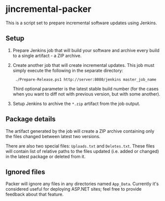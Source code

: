 jincremental-packer
===================
This is a script set to prepare incremental software updates using Jenkins.

Setup
-----
1. Prepare Jenkins job that will build your software and archive every build to a single artifact - a ZIP archive.
2. Create another job that will create incremental updates. This job must simply execute the following in the separate directory:

        ./Prepare-Release.ps1 http://server:8080/jenkins master_job_name

   Third optional parameter is the latest stable build number (for the cases when you want to diff not with previous version, but with some another).
3. Setup Jenkins to archive the `*.zip` artifact from the job output.

Package details
---------------
The artifact generated by the job will create a ZIP archive containing only the files changed between latest two versions.

There are also two special files: `Uploads.txt` and `Deletes.txt`. These files will contain list of relative paths to the files updated (i.e. added or changed) in the latest package or deleted from it.

Ignored files
-------------
Packer will ignore any files in any directories named `App_Data`. Currently it's considered useful for deploying ASP.NET sites; feel free to provide feedback about that feature.
